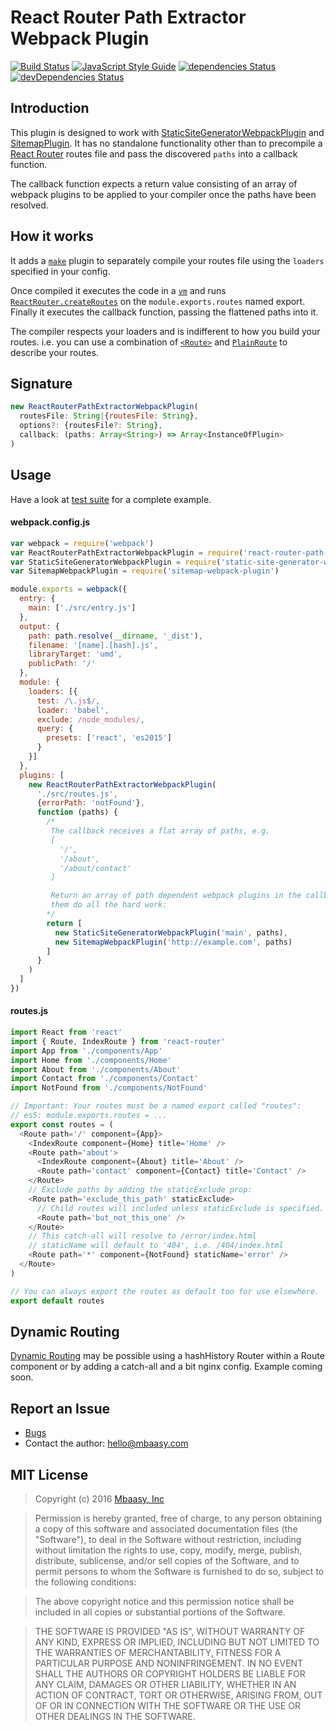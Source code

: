 # React Router Path Extractor Webpack Plugin

[![Build Status](https://travis-ci.org/mbaasy/react-router-path-extractor-webpack-plugin.svg?branch=master)](https://travis-ci.org/mbaasy/react-router-path-extractor-webpack-plugin) [![JavaScript Style Guide](https://img.shields.io/badge/code%20style-standard-brightgreen.svg)](http://standardjs.com/) [![dependencies Status](https://david-dm.org/mbaasy/react-router-path-extractor-webpack-plugin/status.svg)](https://david-dm.org/mbaasy/react-router-path-extractor-webpack-plugin) [![devDependencies Status](https://david-dm.org/mbaasy/react-router-path-extractor-webpack-plugin/dev-status.svg)](https://david-dm.org/mbaasy/react-router-path-extractor-webpack-plugin?type=dev)

## Introduction

This plugin is designed to work with [StaticSiteGeneratorWebpackPlugin](https://github.com/markdalgleish/static-site-generator-webpack-plugin) and [SitemapPlugin](https://github.com/markdalgleish/static-site-generator-webpack-plugin). It has no standalone functionality other than to precompile a [React Router](https://github.com/reactjs/react-router) routes file and pass the discovered `paths` into a callback function.

The callback function expects a return value consisting of an array of webpack plugins to be applied to your compiler once the paths have been resolved.

## How it works

It adds a [`make`](http://webpack.github.io/docs/plugins.html#make-parallel) plugin to separately compile your routes file using the `loaders` specified in your config.

Once compiled it executes the code in a [`vm`](https://nodejs.org/api/vm.html) and runs [`ReactRouter.createRoutes`](https://github.com/reactjs/react-router/blob/master/docs/API.md#createroutesroutes) on the `module.exports.routes` named export. Finally it executes the callback function, passing the flattened paths into it.

The compiler respects your loaders and is indifferent to how you build your routes. i.e. you can use a combination of [`<Route>`](https://github.com/reactjs/react-router/blob/master/docs/API.md#route) and [`PlainRoute`](https://github.com/reactjs/react-router/blob/master/docs/API.md#plainroute) to describe your routes.

## Signature

```javascript
new ReactRouterPathExtractorWebpackPlugin(
  routesFile: String|{routesFile: String},
  options?: {routesFile?: String},
  callback: (paths: Array<String>) => Array<InstanceOfPlugin>
)
```

## Usage

Have a look at [test suite](test) for a complete example.

#### webpack.config.js
```javascript
var webpack = require('webpack')
var ReactRouterPathExtractorWebpackPlugin = require('react-router-path-extractor-webpack-plugin')
var StaticSiteGeneratorWebpackPlugin = require('static-site-generator-webpack-plugin')
var SitemapWebpackPlugin = require('sitemap-webpack-plugin')

module.exports = webpack({
  entry: {
    main: ['./src/entry.js']
  },
  output: {
    path: path.resolve(__dirname, '_dist'),
    filename: '[name].[hash].js',
    libraryTarget: 'umd',
    publicPath: '/'
  },
  module: {
    loaders: [{
      test: /\.js$/,
      loader: 'babel',
      exclude: /node_modules/,
      query: {
        presets: ['react', 'es2015']
      }
    }]
  },
  plugins: [
    new ReactRouterPathExtractorWebpackPlugin(
      './src/routes.js',
      {errorPath: 'notFound'},
      function (paths) {
        /*
         The callback receives a flat array of paths, e.g.
         [
           '/',
           '/about',
           '/about/contact'
         ]

         Return an array of path dependent webpack plugins in the callback and let
         them do all the hard work:
        */
        return [
          new StaticSiteGeneratorWebpackPlugin('main', paths),
          new SitemapWebpackPlugin('http://example.com', paths)
        ]
      }
    )
  ]
})
```

#### routes.js
```javascript
import React from 'react'
import { Route, IndexRoute } from 'react-router'
import App from './components/App'
import Home from './components/Home'
import About from './components/About'
import Contact from './components/Contact'
import NotFound from './components/NotFound'

// Important: Your routes must be a named export called "routes":
// es5: module.exports.routes = ...
export const routes = (
  <Route path='/' component={App}>
    <IndexRoute component={Home} title='Home' />
    <Route path='about'>
      <IndexRoute component={About} title='About' />
      <Route path='contact' component={Contact} title='Contact' />
    </Route>
    // Exclude paths by adding the staticExclude prop:
    <Route path='exclude_this_path' staticExclude>
      // Child routes will included unless staticExclude is specified.
      <Route path='but_not_this_one' />
    </Route>
    // This catch-all will resolve to /error/index.html
    // staticName will default to '404', i.e. /404/index.html
    <Route path='*' component={NotFound} staticName='error' />
  </Route>
)

// You can always export the routes as default too for use elsewhere.
export default routes
```

## Dynamic Routing

[Dynamic Routing](https://github.com/reactjs/react-router/blob/1.0.x/docs/guides/advanced/DynamicRouting.md) may be possible using a hashHistory Router within a Route component or by adding a catch-all and a bit nginx config. Example coming soon.

## Report an Issue

* [Bugs](https://github.com/mbaasy/react-router-path-extractor-webpack-plugin/issues)
* Contact the author: <hello@mbaasy.com>

## MIT License

> Copyright (c) 2016 [Mbaasy, Inc](https://mbaasy.com/)

> Permission is hereby granted, free of charge, to any person obtaining a copy
of this software and associated documentation files (the "Software"), to deal
in the Software without restriction, including without limitation the rights
to use, copy, modify, merge, publish, distribute, sublicense, and/or sell
copies of the Software, and to permit persons to whom the Software is
furnished to do so, subject to the following conditions:

> The above copyright notice and this permission notice shall be included in all
copies or substantial portions of the Software.

> THE SOFTWARE IS PROVIDED "AS IS", WITHOUT WARRANTY OF ANY KIND, EXPRESS OR
IMPLIED, INCLUDING BUT NOT LIMITED TO THE WARRANTIES OF MERCHANTABILITY,
FITNESS FOR A PARTICULAR PURPOSE AND NONINFRINGEMENT. IN NO EVENT SHALL THE
AUTHORS OR COPYRIGHT HOLDERS BE LIABLE FOR ANY CLAIM, DAMAGES OR OTHER
LIABILITY, WHETHER IN AN ACTION OF CONTRACT, TORT OR OTHERWISE, ARISING FROM,
OUT OF OR IN CONNECTION WITH THE SOFTWARE OR THE USE OR OTHER DEALINGS IN THE
SOFTWARE.
